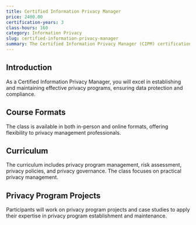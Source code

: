 ```yaml
---
title: Certified Information Privacy Manager
price: 2400.00
certification-years: 3
class-hours: 160
category: Information Privacy
slug: certified-information-privacy-manager
summary: The Certified Information Privacy Manager (CIPM) certification is designed for professionals in information privacy management and governance roles. This comprehensive class covers privacy program management, risk assessment, and privacy policies. It equips candidates with the skills needed to establish and maintain effective privacy programs.
---
```


## Introduction

As a Certified Information Privacy Manager, you will excel in establishing and maintaining effective privacy programs, ensuring data protection and compliance.

## Course Formats

The class is available in both in-person and online formats, offering flexibility to privacy management professionals.

## Curriculum

The curriculum includes privacy program management, risk assessment, privacy policies, and privacy governance. The class focuses on practical privacy management.

## Privacy Program Projects

Participants will work on privacy program projects and case studies to apply their expertise in privacy program establishment and maintenance.

